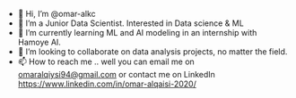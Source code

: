 - 👋 Hi, I’m @omar-alkc
- 👀 I’m a Junior Data Scientist. Interested in Data science & ML
- 🌱 I’m currently learning ML and AI modeling in an internship with Hamoye AI.
- 💞️ I’m looking to collaborate on data analysis projects, no matter the field.
- 📫 How to reach me .. well you can email me on omaralqiysi94@gmail.com or contact me on LinkedIn https://www.linkedin.com/in/omar-alqaisi-2020/

<!---
omar-alkc/omar-alkc is a ✨ special ✨ repository because its `README.md` (this file) appears on your GitHub profile.
You can click the Preview link to take a look at your changes.
--->
